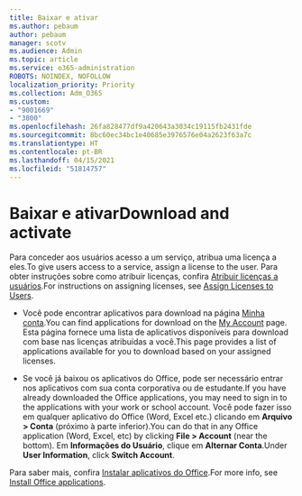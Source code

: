 ```yaml
---
title: Baixar e ativar
ms.author: pebaum
author: pebaum
manager: scotv
ms.audience: Admin
ms.topic: article
ms.service: o365-administration
ROBOTS: NOINDEX, NOFOLLOW
localization_priority: Priority
ms.collection: Adm_O365
ms.custom:
- "9001669"
- "3800"
ms.openlocfilehash: 26fa828477df9a420643a3034c19115fb2431fde
ms.sourcegitcommit: 8bc60ec34bc1e40685e3976576e04a2623f63a7c
ms.translationtype: HT
ms.contentlocale: pt-BR
ms.lasthandoff: 04/15/2021
ms.locfileid: "51814757"
---
```

# <a name="download-and-activate"></a><span data-ttu-id="1b607-102">Baixar e ativar</span><span class="sxs-lookup"><span data-stu-id="1b607-102">Download and activate</span></span>

<span data-ttu-id="1b607-103">Para conceder aos usuários acesso a um serviço, atribua uma licença a eles.</span><span class="sxs-lookup"><span data-stu-id="1b607-103">To give users access to a service, assign a license to the user.</span></span> <span data-ttu-id="1b607-104">Para obter instruções sobre como atribuir licenças, confira [Atribuir licenças a usuários](https://docs.microsoft.com/microsoft-365/admin/manage/assign-licenses-to-users).</span><span class="sxs-lookup"><span data-stu-id="1b607-104">For instructions on assigning licenses, see [Assign Licenses to Users](https://docs.microsoft.com/microsoft-365/admin/manage/assign-licenses-to-users).</span></span>

- <span data-ttu-id="1b607-105">Você pode encontrar aplicativos para download na página [Minha conta](https://portal.office.com/account/#installs).</span><span class="sxs-lookup"><span data-stu-id="1b607-105">You can find applications for download on the [My Account](https://portal.office.com/account/#installs) page.</span></span> <span data-ttu-id="1b607-106">Esta página fornece uma lista de aplicativos disponíveis para download com base nas licenças atribuídas a você.</span><span class="sxs-lookup"><span data-stu-id="1b607-106">This page provides a list of applications available for you to download based on your assigned licenses.</span></span> 

- <span data-ttu-id="1b607-107">Se você já baixou os aplicativos do Office, pode ser necessário entrar nos aplicativos com sua conta corporativa ou de estudante.</span><span class="sxs-lookup"><span data-stu-id="1b607-107">If you have already downloaded the Office applications, you may need to sign in to the applications with your work or school account.</span></span> <span data-ttu-id="1b607-108">Você pode fazer isso em qualquer aplicativo do Office (Word, Excel etc.) clicando em **Arquivo > Conta** (próximo à parte inferior).</span><span class="sxs-lookup"><span data-stu-id="1b607-108">You can do that in any Office application (Word, Excel, etc) by clicking **File > Account** (near the bottom).</span></span> <span data-ttu-id="1b607-109">Em **Informações do Usuário**, clique em **Alternar Conta**.</span><span class="sxs-lookup"><span data-stu-id="1b607-109">Under **User Information**, click **Switch Account**.</span></span>

<span data-ttu-id="1b607-110">Para saber mais, confira [Instalar aplicativos do Office](https://docs.microsoft.com/microsoft-365/admin/setup/install-applications).</span><span class="sxs-lookup"><span data-stu-id="1b607-110">For more info, see [Install Office applications](https://docs.microsoft.com/microsoft-365/admin/setup/install-applications).</span></span>
